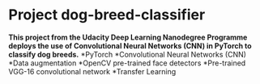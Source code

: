 # Project dog-breed-classifier

__This project from the Udacity Deep Learning Nanodegree Programme deploys the use of Convolutional Neural Networks (CNN) in PyTorch to classify dog breeds.__
    *PyTorch
    *Convolutional Neural Networks (CNN)
    *Data augmentation
    *OpenCV pre-trained face detectors
    *Pre-trained VGG-16 convolutional network
    *Transfer Learning
    
   
